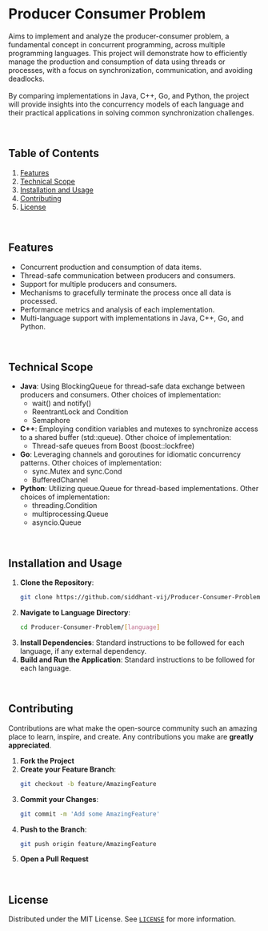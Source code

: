 # Producer Consumer Problem

Aims to implement and analyze the producer-consumer problem, a fundamental concept in concurrent programming, across multiple programming languages. This project will demonstrate how to efficiently manage the production and consumption of data using threads or processes, with a focus on synchronization, communication, and avoiding deadlocks.
<br>
<br>
By comparing implementations in Java, C++, Go, and Python, the project will provide insights into the concurrency models of each language and their practical applications in solving common synchronization challenges.

<br>

## Table of Contents

1. [Features](#features)
1. [Technical Scope](#technical-scope)
1. [Installation and Usage](#installation-and-usage)
1. [Contributing](#contributing)
1. [License](#license)

<br>

## Features

- Concurrent production and consumption of data items.
- Thread-safe communication between producers and consumers.
- Support for multiple producers and consumers.
- Mechanisms to gracefully terminate the process once all data is processed.
- Performance metrics and analysis of each implementation.
- Multi-language support with implementations in Java, C++, Go, and Python.

<br>

## Technical Scope

- **Java**: Using BlockingQueue for thread-safe data exchange between producers and consumers. Other choices of implementation:
    - wait() and notify()
    - ReentrantLock and Condition
    - Semaphore
- **C++**: Employing condition variables and mutexes to synchronize access to a shared buffer (std::queue). Other choice of implementation:
    - Thread-safe queues from Boost (boost::lockfree)
- **Go**: Leveraging channels and goroutines for idiomatic concurrency patterns. Other choices of implementation:
    - sync.Mutex and sync.Cond
    - BufferedChannel
- **Python**: Utilizing queue.Queue for thread-based implementations. Other choices of implementation:
    - threading.Condition
    - multiprocessing.Queue
    - asyncio.Queue

<br>

## Installation and Usage

1. **Clone the Repository**:
    ```bash
    git clone https://github.com/siddhant-vij/Producer-Consumer-Problem.git
    ```
2. **Navigate to Language Directory**:
    ```bash
    cd Producer-Consumer-Problem/[language]
    ```
3. **Install Dependencies**: Standard instructions to be followed for each language, if any external dependency.
4. **Build and Run the Application**: Standard instructions to be followed for each language.

<br>

## Contributing

Contributions are what make the open-source community such an amazing place to learn, inspire, and create. Any contributions you make are **greatly appreciated**.

1. **Fork the Project**
2. **Create your Feature Branch**: 
    ```bash
    git checkout -b feature/AmazingFeature
    ```
3. **Commit your Changes**: 
    ```bash
    git commit -m 'Add some AmazingFeature'
    ```
4. **Push to the Branch**: 
    ```bash
    git push origin feature/AmazingFeature
    ```
5. **Open a Pull Request**

<br>

## License

Distributed under the MIT License. See [`LICENSE`](https://github.com/siddhant-vij/Producer-Consumer-Problem/blob/main/LICENSE) for more information.
